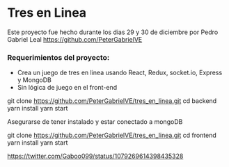 
# Tres en Linea

Este proyecto fue hecho durante los dias 29 y 30 de diciembre por Pedro Gabriel Leal https://github.com/PeterGabrielVE

### Requerimientos del proyecto:

+ Crea un juego de tres en linea usando React, Redux, socket.io, Express y MongoDB
+ Sin lógica de juego en el front-end


git clone https://github.com/PeterGabrielVE/tres_en_linea.git
cd backend
yarn install
yarn start

Asegurarse de tener instalado y estar conectado a mongoDB

git clone  https://github.com/PeterGabrielVE/tres_en_linea.git
cd frontend
yarn install
yarn start

https://twitter.com/Gaboo099/status/1079269614398435328
